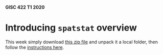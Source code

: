 #### GISC 422 T1 2020
# Introducing `spatstat` overview
This week simply download [this zip file](introducing-spatstat.zip?raw=true) and unpack it a local folder, then follow the [instructions here](introducing-spatstat.md).
